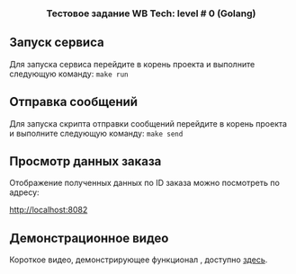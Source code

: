 <h3 align="center">Тестовое задание WB Tech: level # 0 (Golang)	</h3>


## Запуск сервиса

Для запуска сервиса перейдите в корень проекта и выполните следующую команду:
```make run```


## Отправка сообщений

Для запуска скрипта отправки сообщений перейдите в корень проекта и выполните следующую команду:
```make send```


## Просмотр данных заказа

Отображение полученных данных по ID заказа можно посмотреть по адресу:

[http://localhost:8082](http://localhost:8082)

## Демонстрационное видео

Короткое видео, демонстрирующее функционал , доступно [здесь](https://youtu.be/gYo1X49u1R0).
